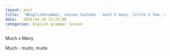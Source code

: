 ```yaml
---
layout: post
title:  "#EnglishGrammar, Lesson Sixteen - much X many, little X few, a lof of, lots of"
date:   2018-04-10 22:25:00
categories: English grammar lesson
---
```


Much x Many

Much - muito, muita